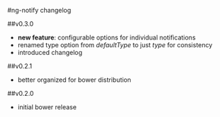 #ng-notify changelog

##v0.3.0
- **new feature**: configurable options for individual notifications
- renamed type option from *defaultType* to just *type* for consistency
- introduced changelog

##v0.2.1
- better organized for bower distribution

##v0.2.0
- initial bower release
